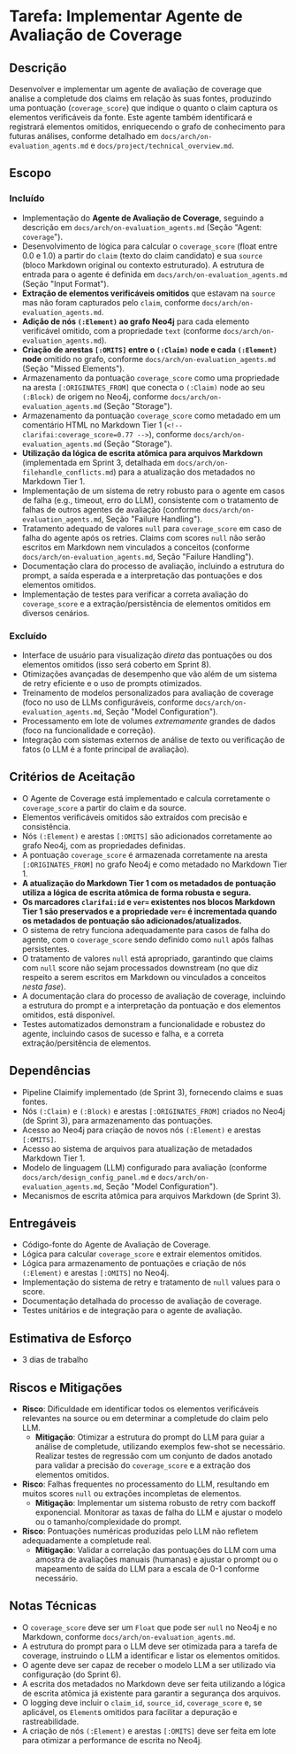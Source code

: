 # Tarefa: Implementar Agente de Avaliação de Coverage

## Descrição
Desenvolver e implementar um agente de avaliação de coverage que analise a completude dos claims em relação às suas fontes, produzindo uma pontuação (`coverage_score`) que indique o quanto o claim captura os elementos verificáveis da fonte. Este agente também identificará e registrará elementos omitidos, enriquecendo o grafo de conhecimento para futuras análises, conforme detalhado em `docs/arch/on-evaluation_agents.md` e `docs/project/technical_overview.md`.

## Escopo

### Incluído
- Implementação do **Agente de Avaliação de Coverage**, seguindo a descrição em `docs/arch/on-evaluation_agents.md` (Seção "Agent: `coverage`").
- Desenvolvimento de lógica para calcular o `coverage_score` (float entre 0.0 e 1.0) a partir do `claim` (texto do claim candidato) e sua `source` (bloco Markdown original ou contexto estruturado). A estrutura de entrada para o agente é definida em `docs/arch/on-evaluation_agents.md` (Seção "Input Format").
- **Extração de elementos verificáveis omitidos** que estavam na `source` mas não foram capturados pelo `claim`, conforme `docs/arch/on-evaluation_agents.md`.
- **Adição de nós `(:Element)` ao grafo Neo4j** para cada elemento verificável omitido, com a propriedade `text` (conforme `docs/arch/on-evaluation_agents.md`).
- **Criação de arestas `[:OMITS]` entre o `(:Claim)` node e cada `(:Element)` node** omitido no grafo, conforme `docs/arch/on-evaluation_agents.md` (Seção "Missed Elements").
- Armazenamento da pontuação `coverage_score` como uma propriedade na aresta `[:ORIGINATES_FROM]` que conecta o `(:Claim)` node ao seu `(:Block)` de origem no Neo4j, conforme `docs/arch/on-evaluation_agents.md` (Seção "Storage").
- Armazenamento da pontuação `coverage_score` como metadado em um comentário HTML no Markdown Tier 1 (`<!-- clarifai:coverage_score=0.77 -->`), conforme `docs/arch/on-evaluation_agents.md` (Seção "Storage").
- **Utilização da lógica de escrita atômica para arquivos Markdown** (implementada em Sprint 3, detalhada em `docs/arch/on-filehandle_conflicts.md`) para a atualização dos metadados no Markdown Tier 1.
- Implementação de um sistema de retry robusto para o agente em casos de falha (e.g., timeout, erro do LLM), consistente com o tratamento de falhas de outros agentes de avaliação (conforme `docs/arch/on-evaluation_agents.md`, Seção "Failure Handling").
- Tratamento adequado de valores `null` para `coverage_score` em caso de falha do agente após os retries. Claims com scores `null` não serão escritos em Markdown nem vinculados a conceitos (conforme `docs/arch/on-evaluation_agents.md`, Seção "Failure Handling").
- Documentação clara do processo de avaliação, incluindo a estrutura do prompt, a saída esperada e a interpretação das pontuações e dos elementos omitidos.
- Implementação de testes para verificar a correta avaliação do `coverage_score` e a extração/persistência de elementos omitidos em diversos cenários.

### Excluído
- Interface de usuário para visualização *direta* das pontuações ou dos elementos omitidos (isso será coberto em Sprint 8).
- Otimizações avançadas de desempenho que vão além de um sistema de retry eficiente e o uso de prompts otimizados.
- Treinamento de modelos personalizados para avaliação de coverage (foco no uso de LLMs configuráveis, conforme `docs/arch/on-evaluation_agents.md`, Seção "Model Configuration").
- Processamento em lote de volumes *extremamente* grandes de dados (foco na funcionalidade e correção).
- Integração com sistemas externos de análise de texto ou verificação de fatos (o LLM é a fonte principal de avaliação).

## Critérios de Aceitação
- O Agente de Coverage está implementado e calcula corretamente o `coverage_score` a partir do claim e da source.
- Elementos verificáveis omitidos são extraídos com precisão e consistência.
- Nós `(:Element)` e arestas `[:OMITS]` são adicionados corretamente ao grafo Neo4j, com as propriedades definidas.
- A pontuação `coverage_score` é armazenada corretamente na aresta `[:ORIGINATES_FROM]` no grafo Neo4j e como metadado no Markdown Tier 1.
- **A atualização do Markdown Tier 1 com os metadados de pontuação utiliza a lógica de escrita atômica de forma robusta e segura.**
- **Os marcadores `clarifai:id` e `ver=` existentes nos blocos Markdown Tier 1 são preservados e a propriedade `ver=` é incrementada quando os metadados de pontuação são adicionados/atualizados.**
- O sistema de retry funciona adequadamente para casos de falha do agente, com o `coverage_score` sendo definido como `null` após falhas persistentes.
- O tratamento de valores `null` está apropriado, garantindo que claims com `null` score não sejam processados downstream (no que diz respeito a serem escritos em Markdown ou vinculados a conceitos *nesta fase*).
- A documentação clara do processo de avaliação de coverage, incluindo a estrutura do prompt e a interpretação da pontuação e dos elementos omitidos, está disponível.
- Testes automatizados demonstram a funcionalidade e robustez do agente, incluindo casos de sucesso e falha, e a correta extração/persitência de elementos.

## Dependências
- Pipeline Claimify implementado (de Sprint 3), fornecendo claims e suas fontes.
- Nós `(:Claim)` e `(:Block)` e arestas `[:ORIGINATES_FROM]` criados no Neo4j (de Sprint 3), para armazenamento das pontuações.
- Acesso ao Neo4j para criação de novos nós `(:Element)` e arestas `[:OMITS]`.
- Acesso ao sistema de arquivos para atualização de metadados Markdown Tier 1.
- Modelo de linguagem (LLM) configurado para avaliação (conforme `docs/arch/design_config_panel.md` e `docs/arch/on-evaluation_agents.md`, Seção "Model Configuration").
- Mecanismos de escrita atômica para arquivos Markdown (de Sprint 3).

## Entregáveis
- Código-fonte do Agente de Avaliação de Coverage.
- Lógica para calcular `coverage_score` e extrair elementos omitidos.
- Lógica para armazenamento de pontuações e criação de nós `(:Element)` e arestas `[:OMITS]` no Neo4j.
- Implementação do sistema de retry e tratamento de `null` values para o score.
- Documentação detalhada do processo de avaliação de coverage.
- Testes unitários e de integração para o agente de avaliação.

## Estimativa de Esforço
- 3 dias de trabalho

## Riscos e Mitigações
- **Risco**: Dificuldade em identificar todos os elementos verificáveis relevantes na source ou em determinar a completude do claim pelo LLM.
  - **Mitigação**: Otimizar a estrutura do prompt do LLM para guiar a análise de completude, utilizando exemplos few-shot se necessário. Realizar testes de regressão com um conjunto de dados anotado para validar a precisão do `coverage_score` e a extração dos elementos omitidos.
- **Risco**: Falhas frequentes no processamento do LLM, resultando em muitos scores `null` ou extrações incompletas de elementos.
  - **Mitigação**: Implementar um sistema robusto de retry com backoff exponencial. Monitorar as taxas de falha do LLM e ajustar o modelo ou o tamanho/complexidade do prompt.
- **Risco**: Pontuações numéricas produzidas pelo LLM não refletem adequadamente a completude real.
  - **Mitigação**: Validar a correlação das pontuações do LLM com uma amostra de avaliações manuais (humanas) e ajustar o prompt ou o mapeamento de saída do LLM para a escala de 0-1 conforme necessário.

## Notas Técnicas
- O `coverage_score` deve ser um `Float` que pode ser `null` no Neo4j e no Markdown, conforme `docs/arch/on-evaluation_agents.md`.
- A estrutura do prompt para o LLM deve ser otimizada para a tarefa de coverage, instruindo o LLM a identificar e listar os elementos omitidos.
- O agente deve ser capaz de receber o modelo LLM a ser utilizado via configuração (do Sprint 6).
- A escrita dos metadados no Markdown deve ser feita utilizando a lógica de escrita atômica já existente para garantir a segurança dos arquivos.
- O logging deve incluir o `claim_id`, `source_id`, `coverage_score` e, se aplicável, os `Element`s omitidos para facilitar a depuração e rastreabilidade.
- A criação de nós `(:Element)` e arestas `[:OMITS]` deve ser feita em lote para otimizar a performance de escrita no Neo4j.
